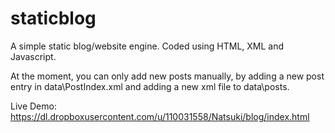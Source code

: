 # staticblog
A simple static blog/website engine. Coded using HTML, XML and Javascript.

At the moment, you can only add new posts manually, by adding a new post entry in data\PostIndex.xml and adding a new xml file to data\posts.


Live Demo:
https://dl.dropboxusercontent.com/u/110031558/Natsuki/blog/index.html
